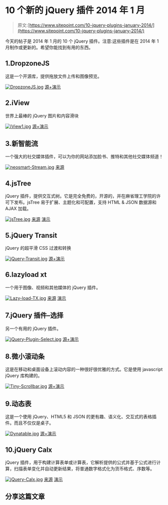 # 10 个新的 jQuery 插件 2014 年 1 月

> 原文:[https://www.sitepoint.com/10-jquery-plugins-january-2014/](https://www.sitepoint.com/10-jquery-plugins-january-2014/)

今天的帖子是 2014 年 1 月的 10 个 jQuery 插件。注意:这些插件是在 2014 年 1 月制作或更新的。希望你能找到有用的东西。

## 1.DropzoneJS

这是一个开源库，提供拖放文件上传和图像预览。

[![DropzoneJS.jpg](../Images/7b78c125e6b4ea719c3967d113355c35.png)](http://www.dropzonejs.com/) 
[源+演示](http://www.dropzonejs.com/)

## 2.iView

世界上最棒的 jQuery 图片和内容滑块

[![iView1.jpg](../Images/4b07117a70a914ed8be439598807b537.png)](http://iprodev.com/iview/) 
[源+演示](http://iprodev.com/iview/)

## 3.新智能流

一个强大的社交媒体插件，可以为你的网站添加脸书、推特和其他社交媒体频道！

[![neosmart-Stream.jpg](../Images/e5ec72b2c5f7fe592c0260d8a1a24a5a.png)](https://neosmart-stream.de/) 
[来源](https://neosmart-stream.de/) 

## 4.jsTree

jQuery 插件，提供交互式树。它是完全免费的，开源的，并在麻省理工学院的许可下发布。jsTree 易于扩展、主题化和可配置，支持 HTML & JSON 数据源和 AJAX 加载。

[![jsTree.jpg](../Images/3b4234f501d265aa5bd2f7a3464f67ec.png)](http://www.jstree.com/) 
[来源](http://www.jstree.com/) [演示](http://www.jstree.com/demo)

## 5.jQuery Transit

jQuery 的超平滑 CSS 过渡和转换

[![jQuery-Transit.jpg](../Images/ff282c5757ea4c27f974b6e7656258f4.png)](http://ricostacruz.com/jquery.transit/) 
[源+演示](http://ricostacruz.com/jquery.transit/)

## 6.lazyload xt

一个用于图像、视频和其他媒体的 jQuery 插件。

[![Lazy-load-TX.jpg](../Images/4b8ca33902f114f1937f360ef3f47fe6.png)](https://github.com/ressio/lazy-load-xt/) 
[来源](https://github.com/ressio/lazy-load-xt/) [演示](http://ressio.github.io/lazy-load-xt/demo/index.htm)

## 7.jQuery 插件–选择

另一个有用的 jQuery 插件。

[![jQuery-Plugin-Select.jpg](../Images/d7ff5f948a4f5431329707828902e0cd.png)](http://www.texotela.co.uk/code/jquery/select/) 
[源+演示](http://www.texotela.co.uk/code/jquery/select/)

## 8.微小滚动条

这是在移动和桌面设备上滚动内容的一种很好很优雅的方式。它是使用 javascript jQuery 库构建的。

[![Tiny-Scrollbar.jpg](../Images/5d6d2ffb980f28ee68f0c15fd1c16d69.png)](http://baijs.nl/tinyscrollbar/) 
[源+演示](http://baijs.nl/tinyscrollbar/)

## 9.动态表

这是一个使用 jQuery、HTML5 和 JSON 的更有趣、语义化、交互式的表格插件。而且不仅仅是桌子。

[![Dynatable.jpg](../Images/d77b898a43845ff64394d5f3054b4556.png)](http://www.dynatable.com/) 
[源+演示](http://www.dynatable.com/)

## 10.jQuery Calx

jQuery 插件，用于构建计算表单或计算表，它解析提供的公式并基于公式进行计算，扫描表单变化并自动更新结果，将普通数字格式化为货币格式、序数等。

[![jQuery-Calx.jpg](../Images/6eead4f324f6b317a4189518a700ff5e.png)](https://github.com/ikhsan017/calx/) 
[来源](https://github.com/ikhsan017/calx/) [演示](http://www.xsanisty.com/project/calx/showcase/)

## 分享这篇文章